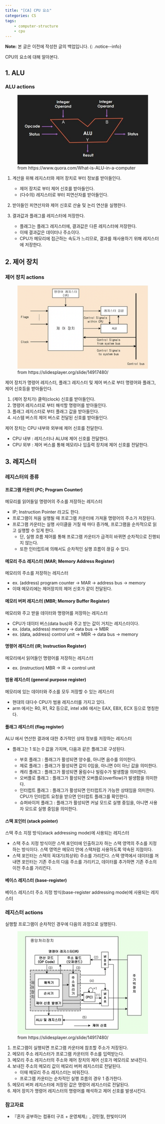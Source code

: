 ```yaml
---
title: "[CA] CPU 요소"
categories: CS
tags:
    - computer-structure
    - cpu
---
```


**Note:** 본 글은 이전에 작성한 글의 백업입니다.
{: .notice--info}

CPU의 요소에 대해 알아본다. 

## 1. ALU

### ALU actions

<figure>
	<a href="/imgs/post-imgs/cs-alu.jpeg"><img src="/imgs/post-imgs/cs-alu.jpeg"></a>
	<figcaption>from https://www.quora.com/What-is-ALU-in-a-computer</figcaption>
</figure>


1. 계산을 위해 레지스터와 제어 장치로 부터 정보를 받아들인다.
    - 제어 장치로 부터 제어 신호를 받아들인다.
    - (다수의) 레지스터로 부터 피연산자를 받아들인다.

2. 받아들인 피연산자와 제어 신호로 산술 및 논리 연산을 실행한다.

3. 결과값과 플래그를 레지스터에 저장한다.
    - 플래그는 플래그 레지스터에, 결과값은 다른 레지스터에 저장한다.
    - 이때 결과값은 데이터나 주소이다.
    - CPU가 메모리에 접근하는 속도가 느리므로, 결과를 재사용하기 위해 레지스터에 저장한다.


## 2. 제어 장치

### 제어 장치 actions

<figure>
	<a href="/imgs/post-imgs/cs-control_unit_flow.png"><img src="/imgs/post-imgs/cs-control_unit_flow.png"></a>
	<figcaption>from https://slidesplayer.org/slide/14917480/</figcaption>
</figure>

제어 장치가 명령어 레지스터, 플래그 레지스터 및 제어 버스로 부터 명령어와 플래그, 제어 신호등을 받아들인다.
1. (제어 장치가) 클럭(clock) 신호를 받아들인다.
2. 명령어 레지스터로 부터 해석할 명령어를 받아들인다.
3. 플래그 레지스터로 부터 플래그 값을 받아들인다.
4. 시스템 버스의 제어 버스로 전달된 신호를 받아들인다.

제어 장치는 CPU 내부와 외부에 제어 신호를 전달한다.
- CPU 내부 : 레지스터나 ALU에 제어 신호를 전달한다.
- CPU 외부 : 제어 버스를 통해 메모리나 입출력 장치에 제어 신호를 전달한다.


## 3. 레지스터

### 레지스터의 종류

#### 프로그램 카운터 (PC; Program Counter)
메모리를 읽어들일 명령어의 주소를 저장하는 레지스터
- IP; Instruction Pointer 라고도 한다.
- 프로그램이 처음 실행될 때 프로그램 카운터에 가져올 명령어의 주소가 저장된다.
- 프로그램 카운터는 실행 사이클을 거칠 때 마다 증가해, 프로그램을 순차적으로 읽고 실행할 수 있게 한다.
    - 단, 실행 흐름 제어를 통해 프로그램 카운터가 급격히 바뀌면 순차적으로 진행되지 않는다.
    - 또한 인터럽트에 의해서도 순차적인 실행 흐름이 끊길 수 있다.

#### 메모리 주소 레지스터 (MAR; Memory Address Register)
메모리의 주소를 저장하는 레지스터
- ex. (address) program counter -> MAR -> address bus -> memory 
- 이때 메모리에는 제어장치의 제어 신호가 같이 전달된다. 

#### 메모리 버퍼 레지스터 (MBR; Memory Buffer Register)
메모리와 주고 받을 데이터와 명령어를 저장하는 레지스터
- CPU가 데이터 버스(data bus)와 주고 받는 값이 거치는 레지스터이다.
- ex. (data, address) memory -> data bus -> MBR
- ex. (data, address) control unit -> MBR -> data bus -> memory

#### 명령어 레지스터 (IR; Instruction Register)
메모리에서 읽어들인 명령어를 저장하는 레지스터
- ex. (instruction) MBR -> IR -> control unit

#### 범용 레지스터 (general purpose register)
메모리에 있는 데이터와 주소를 모두 저장할 수 있는 레지스터
- 현대의 대다수 CPU가 범용 레지스터를 가지고 있다.
- arm 에서는 R0, R1, R2 등으로, intel x86 에서는 EAX, EBX, ECX 등으로 명칭한다.

#### 플래그 레지스터 (flag register)
ALU 에서 연산한 결과에 대한 추가적인 상태 정보를 저장하는 레지스터
- 플래그는 1 또는 0 값을 가지며, 다음과 같은 플래그로 구성된다.

    - 부호 플래그 : 플래그가 활성되면 양수를, 아니면 음수를 의미한다.
    - 제로 플래그 : 플래그가 활성되면 값이 0임을, 아니면 0이 아닌 값을 의미한다.
    - 캐리 플래그 : 플래그가 활성되면 올림수나 빌림수가 발생함을 의미한다.
    - 오버플로 플래그 : 플래그가 활성되면 오버플로(overflow)가 발생함을 의미한다.
    - 인터럽트 플래그 : 플래그가 활성되면 인터럽트가 가능한 상태임을 의미한다. CPU가 인터럽트 요청을 받으면 인터럽트 플래그를 확인한다.
    - 슈퍼바이저 플래그 : 플래그가 활성되면 커널 모드로 실행 중임을, 아니면 사용자 모드로 실행 중임을 의미한다. 

#### 스택 포인터 (stack pointer)
스택 주소 지정 방식(stack addressing mode)에 사용되는 레지스터
- 스택 주소 지정 방식이란 스택 포인터에 인출하고자 하는 스택 영역의 주소를 지정하는 방식이다. 스택 영역은 메모리 안에 스택처럼 사용하도록 약속된 지점이다.
- 스택 포인터는 스택의 꼭대기(최상위) 주소를 가리킨다. 스택 영역에서 데이터를 꺼내면 포인터는 기존 주소의 다음 주소를 가리키고, 데이터를 추가하면 기존 주소의 이전 주소를 가리킨다.

#### 베이스 레지스터 (base-register)
베이스 레지스터 주소 지정 방식(base-register addressing mode)에 사용되는 레지스터


### 레지스터 actions

실행할 프로그램이 순차적인 경우에 다음의 과정으로 실행된다.

<figure>
	<a href="/imgs/post-imgs/cs-registers.png"><img src="/imgs/post-imgs/cs-registers.png"></a>
	<figcaption>from https://slidesplayer.org/slide/14917480/</figcaption>
</figure>

1. 프로그램이 실행되면 프로그램 카운터에 참조할 주소가 저장된다.
2. 메모리 주소 레지스터가 프로그램 카운터의 주소를 입력받는다.
3. 메모리 주소 레지스터의 주소와 제어 장치의 제어 신호가 메모리로 보내진다.
4. 보내진 주소의 메모리 값이 메모리 버퍼 레지스터로 전달된다.
    - 이때 메모리 주소 레지스터는 비워진다.
    - 프로그램 카운터는 순차적인 실행 흐름의 경우 1 증가한다.
5. 메모리 버퍼 레지스터에 저장된 값은 명령어 레지스터로 전달된다.
6. 제어 장치가 명령어 레지스터의 명령어를 해석하고 제어 신호를 발생시킨다.


### 참고자료
- 『혼자 공부하는 컴퓨터 구조 + 운영체제』, 강민철, 한빛미디어